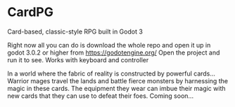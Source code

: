 # CardPG
Card-based, classic-style RPG built in Godot 3

Right now all you can do is download the whole repo and open it up in godot 3.0.2 or higher from https://godotengine.org/
Open the project and run it to see. Works with keyboard and controller

In a world where the fabric of reality is constructed by powerful cards... Warrior mages travel the lands and battle fierce monsters by harnessing the magic in these cards. The equipment they wear can imbue their magic with new cards that they can use to defeat their foes.
Coming soon...
